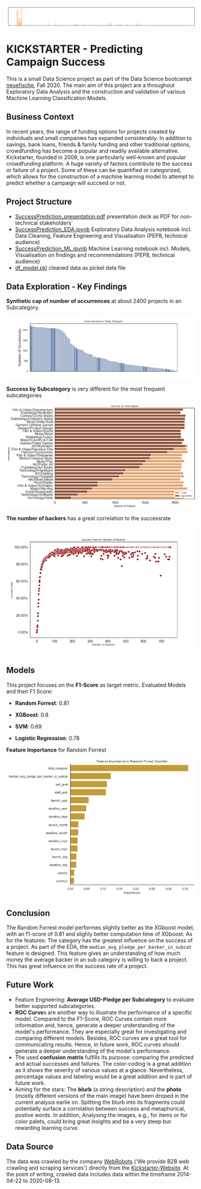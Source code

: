 <img src="./figures/FeatureImportance_All_presentation_RandomForest2.png" alt="FeatureImportance_All_presentation_RandomForest2" style="zoom: 200%;" />

# KICKSTARTER - Predicting Campaign Success

This is a small Data Science project as part of the Data Science bootcampt [neuefische](https://github.com/JonJae/nf_1st_project/blob/master/neuefische.de), Fall 2020.  The main aim of this project are a throughout Exploratory Data Analysis and the construction and validation of various Machine Learning Classification Models. 

## Business Context  

In recent years, the range of funding options for projects created by individuals and small companies has expanded considerably. In addition to savings, bank loans, friends & family funding and other traditional options, crowdfunding has become a popular and readily available alternative. Kickstarter, founded in 2009, is one particularly well-known and popular crowdfunding platform. A huge variety of factors contribute to the success or failure of a project. Some of these can be quantified or categorized, which allows for the construction of a machine learning model to attempt to predict whether a campaign will succeed or not.

## Project Structure 

- [SuccessPrediction_presentation.pdf](SuccessPrediction_presentation.pdf) presentation deck as PDF for non-technical stakeholders´
- [SuccessPrediction_EDA.ipynb](SuccessPrediction_EDA.ipynb) Exploratory Data Analysis notebook incl. Data Cleaning, Feature Engneering and Visualisation (PEP8, technical audience)
- [SuccessPrediction_ML.ipynb](SuccessPrediction_ML.ipynb) Machine Learning notebook incl. Models, Visualisation on findings and recommendations (PEP8, technical audience)
- [df_model.pkl](df_model.pkl) cleaned data as pickel data file

## Data Exploration - Key Findings

**Synthetic cap of number of occurrences** at about 2400 projects in an Subcategory. 

![Number of Projects in each Subcategory](./figures/count_total_category.png)

**Success by Subcategory** is very different for the most frequent subcategories

![success_per_total_cat](./figures/success_per_total_cat.png)

**The number of backers** has a great correlation to the successrate

<img src="./figures/success_rates_for_number_of_backers.png" alt="success_rates_for_number_of_backers" style="zoom:67%;" />

## Models 

This project focuses on the **F1-Score** as target metric. Evaluated Models and their F1 Score: 

- **Random Forrest**: 0.81

- **XGBoost**: 0.8
- **SVM**: 0.69
- **Logistic Regression**: 0.78

**Feature Importance** for Random Forrest

![FeatureImportance_Main_RandomForest](./figures/FeatureImportance_Main_RandomForest.png)

## Conclusion

The Random Forrest model performes slightly better as the XGboost model, with an f1-score of 0.81 and slighly better computation time of XGboost. As for the features: The category has the greatest influence on the success of a project. As part of the EDA,  the `median_avg_pledge_per_backer_in_subcat` feature is designed. This feature gives an understanding of how much money the average backer in an sub category is willing to back a project. This has great influence on the success rate of a project. 

## Future Work

- Feature Engneering: **Average USD-Pledge per Subcategory** to evaluate better supported subcategories.
- **ROC Curve**s are another way to illustrate the  performance of a specific model. Compared to the F1-Score, ROC Curves  contain more information and, hence, generate a deeper understanding of  the model's performance. They are especially great for investigating and comparing different models.  Besides, ROC curves are a great tool for  communicating results. Hence, in future work, ROC curves should generate a deeper understanding of the model's performance.
- The used **confusion matrix** fulfills its purpose:  comparing the predicted and actual successes and failures. The  color-coding is a great addition as it shows the severity of various  values at a glance. Nevertheless, percentage values and labeling would  be a great addition and is part of future work.
- Aiming for the stars: The **blurb** (a string description) and the **photo** (mostly different versions of the main image) have been droped in the  current analysis earlie on. Splitting the blurb into its fragments could potentially surface a corrolation between success and metaphorical,  postive words. In addition, Analysing the images, e.g., for items or for color palets, could bring great insights and be a very steep but  rewarding learning curve.

## Data Source

The data was crawled by the company [WebRobots](https://webrobots.io/) ('We provide B2B web crawling and scraping services') directly from the [Kickstarter-Website](https://www.kickstarter.com/). At the point of writing, crawled data includes data  within the timeframe 2014-04-22 to 2020-08-13. 
